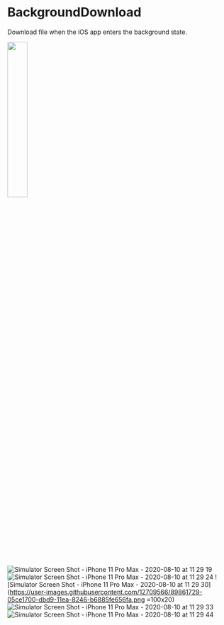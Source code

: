 # BackgroundDownload
Download file when the iOS app enters the background state.

<img src="https://user-images.githubusercontent.com/12709566/89861709-fcdd4580-dbd8-11ea-8a20-d65c9a7595f1.png" width="30%" height="30%">


![Simulator Screen Shot - iPhone 11 Pro Max - 2020-08-10 at 11 29 19](https://user-images.githubusercontent.com/12709566/89861709-fcdd4580-dbd8-11ea-8a20-d65c9a7595f1.png)
![Simulator Screen Shot - iPhone 11 Pro Max - 2020-08-10 at 11 29 24](https://user-images.githubusercontent.com/12709566/89861722-036bbd00-dbd9-11ea-9898-a56bd8acf46a.png)
![Simulator Screen Shot - iPhone 11 Pro Max - 2020-08-10 at 11 29 30](https://user-images.githubusercontent.com/12709566/89861729-05ce1700-dbd9-11ea-8246-b6885fe656fa.png =100x20)
![Simulator Screen Shot - iPhone 11 Pro Max - 2020-08-10 at 11 29 33](https://user-images.githubusercontent.com/12709566/89861733-08307100-dbd9-11ea-96e8-2c7c52563a64.png)
![Simulator Screen Shot - iPhone 11 Pro Max - 2020-08-10 at 11 29 44](https://user-images.githubusercontent.com/12709566/89861735-08c90780-dbd9-11ea-838a-2f4613da769c.png)
